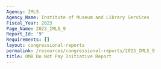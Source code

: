 ```yaml
---
Agency: IMLS
Agency_Name: Institute of Museum and Library Services
Fiscal_Year: 2023
Page_Name: 2023_IMLS_9
Report_Id: '9'
Requirements: []
layout: congressional-reports
permalink: /resources/congressional-reports/2023_IMLS_9
title: OMB Do Not Pay Initiative Report
---
```


